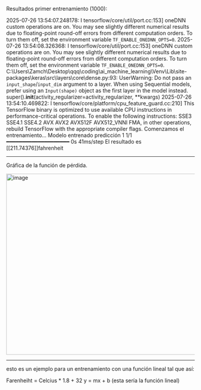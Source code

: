 Resultados primer entrenamiento (1000):

2025-07-26 13:54:07.248178: I tensorflow/core/util/port.cc:153] oneDNN custom operations are on. You may see slightly different numerical results due to floating-point round-off errors from different computation orders. To turn them off, set the environment variable `TF_ENABLE_ONEDNN_OPTS=0`.
2025-07-26 13:54:08.326368: I tensorflow/core/util/port.cc:153] oneDNN custom operations are on. You may see slightly different numerical results due to floating-point round-off errors from different computation orders. To turn them off, set the environment variable `TF_ENABLE_ONEDNN_OPTS=0`.
C:\Users\Zamch\Desktop\qqq\coding\ai_machine_learning\Venv\Lib\site-packages\keras\src\layers\core\dense.py:93: UserWarning: Do not pass an `input_shape`/`input_dim` argument to a layer. When using Sequential models, prefer using an `Input(shape)` object as the first layer in the model instead.
  super().__init__(activity_regularizer=activity_regularizer, **kwargs)
2025-07-26 13:54:10.469822: I tensorflow/core/platform/cpu_feature_guard.cc:210] This TensorFlow binary is optimized to use available CPU instructions in performance-critical operations.
To enable the following instructions: SSE3 SSE4.1 SSE4.2 AVX AVX2 AVX512F AVX512_VNNI FMA, in other operations, rebuild TensorFlow with the appropriate compiler flags.
Comenzamos el entrenamiento...
Modelo entrenado
predicción 1
1/1 ━━━━━━━━━━━━━━━━━━━━ 0s 41ms/step
El resultado es [[211.74376]]fahrenheit

---
Gráfica de la función de pérdida.

<img width="717" height="482" alt="image" src="https://github.com/user-attachments/assets/1dd9b87d-b74f-4902-8d21-10907a291a63" />

---
esto es un ejemplo para un entrenamiento con una función lineal tal que así:

Farenheiht = Celcius * 1.8 + 32
y = mx + b (esta sería la función lineal)